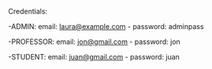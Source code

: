 Credentials:

-ADMIN: email: laura@example.com - password: adminpass

-PROFESSOR: email: jon@gmail.com - password: jon

-STUDENT: email: juan@gmail.com - password: juan